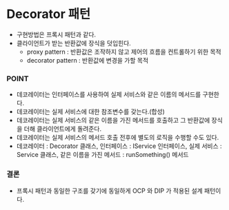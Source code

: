 # Decorator 패턴
- 구현방법은 프록시 패턴과 같다.
- 클라이언트가 받는 반환값에 장식을 덧입힌다.
  - proxy pattern : 반환값은 조작하지 않고 제어의 흐름을 컨트롤하기 위한 목적
  - decorator pattern : 반환값에 변경을 가할 목적
  
### POINT
- 데코레이터는 인터페이스를 사용하여 실제 서비스와 같은 이름의 메서드를 구현한다.
- 데코레이터는 실제 서비스에 대한 참조변수를 갖는다.(합성)
- 데코레이터는 실제 서비스의 같은 이름을 가진 메서드를 호출하고 그 반환값에 장식을 더해 클라이언트에게 돌려준다.
- 데코레이터는 실제 서비스의 메서드 호출 전후에 별도의 로직을 수행할 수도 있다.
- 데코레이터 : Decorator 클래스, 인터페이스 : IService 인터페이스, 실제 서비스 : Service 클래스, 같은 이름을 가진 메서드 : runSomething() 메서드

### 결론
- 프록시 패턴과 동일한 구조를 갖기에 동일하게 OCP 와 DIP 가 적용된 설계 패턴이다.